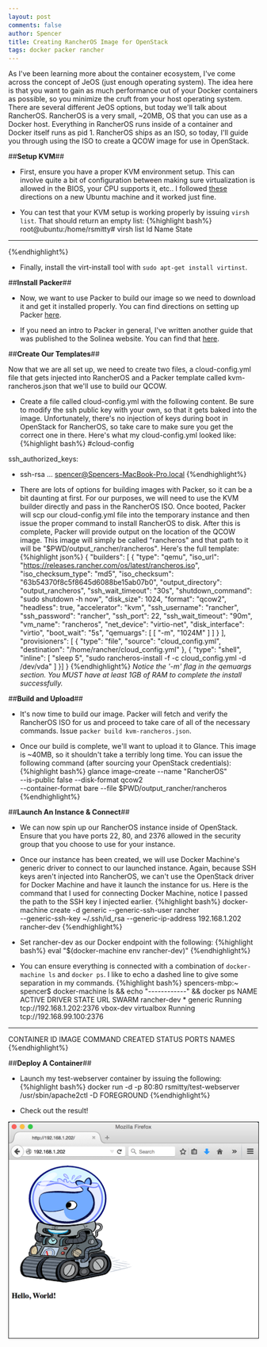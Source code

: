 ```yaml
---
layout: post
comments: false
author: Spencer
title: Creating RancherOS Image for OpenStack
tags: docker packer rancher
---
```


As I've been learning more about the container ecosystem, I've come across the concept of JeOS (just enough operating system). The idea here is that you want to gain as much performance out of your Docker containers as possible, so you minimize the cruft from your host operating system. There are several different JeOS options, but today we'll talk about RancherOS. RancherOS is a very small, ~20MB, OS that you can use as a Docker host. Everything in RancherOS runs inside of a container and Docker itself runs as pid 1. RancherOS ships as an ISO, so today, I'll guide you through using the ISO to create a QCOW image for use in OpenStack.

##**Setup KVM**##

- First, ensure you have a proper KVM environment setup. This can involve quite a bit of configuration between making sure virtualization is allowed in the BIOS, your CPU supports it, etc.. I followed [these](https://help.ubuntu.com/community/KVM/Installation) directions on a new Ubuntu machine and it worked just fine.

- You can test that your KVM setup is working properly by issuing `virsh list`. That should return an empty list:
{%highlight bash%}
root@ubuntu:/home/rsmitty# virsh list
 Id    Name                           State
----------------------------------------------------

{%endhighlight%}

- Finally, install the virt-install tool with `sudo apt-get install virtinst`.

##**Install Packer**##

- Now, we want to use Packer to build our image so we need to download it and get it installed properly. You can find directions on setting up Packer [here](https://www.packer.io/docs/installation.html).

- If you need an intro to Packer in general, I've written another guide that was published to the Solinea website. You can find that [here](http://www.solinea.com/blog/image-creation-packer-and-openstack).

##**Create Our Templates**##

Now that we are all set up, we need to create two files, a cloud-config.yml file that gets injected into RancherOS and a Packer template called kvm-rancheros.json that we'll use to build our QCOW.

- Create a file called cloud-config.yml with the following content. Be sure to modify the ssh public key with your own, so that it gets baked into the image. Unfortunately, there's no injection of keys during boot in OpenStack for RancherOS, so take care to make sure you get the correct one in there. Here's what my cloud-config.yml looked like:
{%highlight bash%}
#cloud-config

ssh_authorized_keys:
  - ssh-rsa ... spencer@Spencers-MacBook-Pro.local
{%endhighlight%}

- There are lots of options for building images with Packer, so it can be a bit daunting at first. For our purposes, we will need to use the KVM builder directly and pass in the RancherOS ISO. Once booted, Packer will scp our cloud-config.yml file into the temporary instance and then issue the proper command to install RancherOS to disk. After this is complete, Packer will provide output on the location of the QCOW image. This image will simply be called "rancheros" and that path to it will be "$PWD/output_rancher/rancheros". Here's the full template:
{%highlight json%}
{
  "builders":
  [
    {
      "type": "qemu",
      "iso_url": "https://releases.rancher.com/os/latest/rancheros.iso",
      "iso_checksum_type": "md5",
      "iso_checksum": "63b54370f8c5f8645d6088be15ab07b0",
      "output_directory": "output_rancheros",
      "ssh_wait_timeout": "30s",
      "shutdown_command": "sudo shutdown -h now",
      "disk_size": 1024,
      "format": "qcow2",
      "headless": true,
      "accelerator": "kvm",
      "ssh_username": "rancher",
      "ssh_password": "rancher",
      "ssh_port": 22,
      "ssh_wait_timeout": "90m",
      "vm_name": "rancheros",
      "net_device": "virtio-net",
      "disk_interface": "virtio",
      "boot_wait": "5s",
      "qemuargs": [
        [ "-m", "1024M" ]
      ]
    }
  ],
  "provisioners": [
  {
     "type": "file",
     "source": "cloud_config.yml",
     "destination": "/home/rancher/cloud_config.yml"
   },
  {
    "type": "shell",
    "inline": [
      "sleep 5",
      "sudo rancheros-install -f -c cloud_config.yml -d /dev/vda"
    ]
  }]
}
{%endhighlight%}
*Notice the '-m' flag in the qemuargs section. You MUST have at least 1GB of RAM to complete the install successfully.*

##**Build and Upload**##
- It's now time to build our image. Packer will fetch and verify the RancherOS ISO for us and proceed to take care of all of the necessary commands. Issue `packer build kvm-rancheros.json`.

- Once our build is complete, we'll want to upload it to Glance. This image is ~40MB, so it shouldn't take a terribly long time. You can issue the following command (after sourcing your OpenStack credentials):
{%highlight bash%}
glance image-create --name "RancherOS" \
--is-public false --disk-format qcow2 \
--container-format bare --file $PWD/output_rancher/rancheros
{%endhighlight%}

##**Launch An Instance & Connect**##

- We can now spin up our RancherOS instance inside of OpenStack. Ensure that you have ports 22, 80, and 2376 allowed in the security group that you choose to use for your instance.

- Once our instance has been created, we will use Docker Machine's generic driver to connect to our launched instance. Again, because SSH keys aren't injected into RancherOS, we can't use the OpenStack driver for Docker Machine and have it launch the instance for us. Here is the command that I used for connecting Docker Machine, notice I passed the path to the SSH key I injected earlier.
{%highlight bash%}
docker-machine create -d generic --generic-ssh-user rancher \
--generic-ssh-key ~/.ssh/id_rsa --generic-ip-address 192.168.1.202 \
rancher-dev
{%endhighlight%}

- Set rancher-dev as our Docker endpoint with the following:
{%highlight bash%}
eval "$(docker-machine env rancher-dev)"
{%endhighlight%}

- You can ensure everything is connected with a combination of `docker-machine ls` and `docker ps`. I like to echo a dashed line to give some separation in my commands.
{%highlight bash%}
spencers-mbp:~ spencer$ docker-machine ls && echo "------------" && docker ps
NAME          ACTIVE   DRIVER         STATE     URL                         SWARM
rancher-dev   *        generic        Running   tcp://192.168.1.202:2376
vbox-dev               virtualbox     Running   tcp://192.168.99.100:2376
------------
CONTAINER ID        IMAGE               COMMAND             CREATED             STATUS              PORTS               NAMES
{%endhighlight%}

##**Deploy A Container**##

- Launch my test-webserver container by issuing the following:
{%highlight bash%}
docker run -d -p 80:80 rsmitty/test-webserver /usr/sbin/apache2ctl -D FOREGROUND
{%endhighlight%}

- Check out the result!
<a href="/img/posts/2015-07-15-Creating-A-RancherOS-QCOW/Running-Container.png">
<img src="/img/posts/2015-07-15-Creating-A-RancherOS-QCOW/Running-Container.png" style="max-width75%; border:solid 1px;"/>


